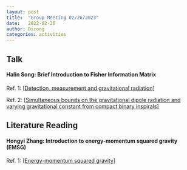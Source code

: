 ```yaml
---
layout: post
title:  "Group Meeting 02/26/2023"
date:   2022-02-26
author: Dicong
categories: activities
---
```


## Talk

#### Halin Song: Brief Introduction to Fisher Information Matrix

Ref. 1: [[Detection, measurement and gravitational radiation](https://arxiv.org/abs/gr-qc/9209010)]

Ref. 2: [[Simultaneous bounds on the gravitational dipole radiation and varying gravitational constant from compact binary inspirals](https://arxiv.org/abs/2208.11913)]


## Literature Reading

####  Hongyi Zhang: Introduction to energy-momentum squared gravity (EMSG)
 
Ref. 1: [[Energy-momentum squared gravity](https://arxiv.org/abs/1607.06049)]

